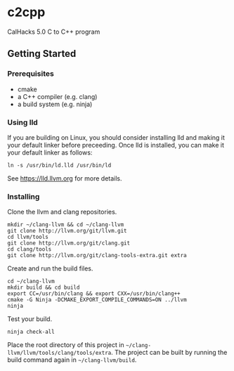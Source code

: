 # c2cpp
CalHacks 5.0 C to C++ program

## Getting Started
### Prerequisites
- cmake
- a C++ compiler (e.g. clang)
- a build system (e.g. ninja)

### Using lld
If you are building on Linux, you should consider installing lld and making it your default linker before preceeding. Once lld is installed, you can make it your default linker as follows:
```
ln -s /usr/bin/ld.lld /usr/bin/ld
```
See https://lld.llvm.org for more details.

### Installing
Clone the llvm and clang repositories.
```
mkdir ~/clang-llvm && cd ~/clang-llvm
git clone http://llvm.org/git/llvm.git
cd llvm/tools
git clone http://llvm.org/git/clang.git
cd clang/tools
git clone http://llvm.org/git/clang-tools-extra.git extra
```
Create and run the build files.
```
cd ~/clang-llvm
mkdir build && cd build
export CC=/usr/bin/clang && export CXX=/usr/bin/clang++
cmake -G Ninja -DCMAKE_EXPORT_COMPILE_COMMANDS=ON ../llvm
ninja
```
Test your build.
```
ninja check-all
```
Place the root directory of this project in `~/clang-llvm/llvm/tools/clang/tools/extra`.
The project can be built by running the build command again in `~/clang-llvm/build`.
